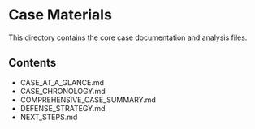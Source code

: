 # Case Materials
This directory contains the core case documentation and analysis files.

## Contents
- CASE_AT_A_GLANCE.md
- CASE_CHRONOLOGY.md
- COMPREHENSIVE_CASE_SUMMARY.md
- DEFENSE_STRATEGY.md
- NEXT_STEPS.md
